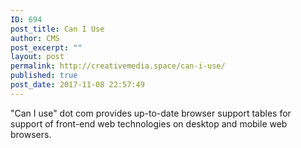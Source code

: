 ```yaml
---
ID: 694
post_title: Can I Use
author: CMS
post_excerpt: ""
layout: post
permalink: http://creativemedia.space/can-i-use/
published: true
post_date: 2017-11-08 22:57:49
---
```

"Can I use" dot com provides up-to-date browser support tables for support of front-end web technologies on desktop and mobile web browsers.